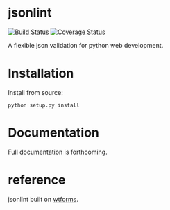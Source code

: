# jsonlint
[![Build Status](https://travis-ci.org/tangwz/jsonlint.svg?branch=master)](https://travis-ci.org/tangwz/jsonlint)
[![Coverage Status](https://coveralls.io/repos/github/tangwz/jsonlint/badge.svg?branch=master)](https://coveralls.io/github/tangwz/jsonlint?branch=master)

A flexible json validation for python web development.

# Installation
Install from source:

    python setup.py install


# Documentation
Full documentation is forthcoming.

# reference
jsonlint built on [wtforms](https://github.com/wtforms/wtforms).
